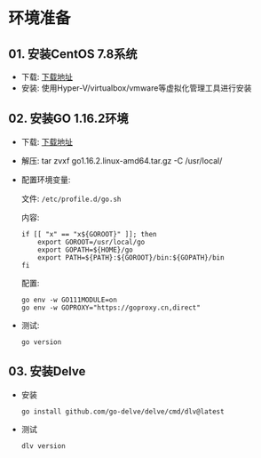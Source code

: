 # 环境准备 #

## 01. 安装CentOS 7.8系统 ##

+ 下载: [下载地址](https://vault.centos.org/7.8.2003/isos/x86_64/CentOS-7-x86_64-Minimal-2003.iso)
+ 安装: 使用Hyper-V/virtualbox/vmware等虚拟化管理工具进行安装


## 02. 安装GO 1.16.2环境 ##

+ 下载: [下载地址](https://dl.google.com/go/go1.16.2.linux-amd64.tar.gz)
+ 解压: tar zvxf go1.16.2.linux-amd64.tar.gz -C /usr/local/
+ 配置环境变量:

    文件: `/etc/profile.d/go.sh`

    内容:
    ```
    if [[ "x" == "x${GOROOT}" ]]; then
        export GOROOT=/usr/local/go
        export GOPATH=${HOME}/go
        export PATH=${PATH}:${GOROOT}/bin:${GOPATH}/bin
    fi
    ```

    配置:
    ```
    go env -w GO111MODULE=on
    go env -w GOPROXY="https://goproxy.cn,direct"
    ```
+ 测试:
    ```
    go version
    ```

## 03. 安装Delve ##

+ 安装
    ```
    go install github.com/go-delve/delve/cmd/dlv@latest
    ```

+ 测试
    ```
    dlv version
    ```